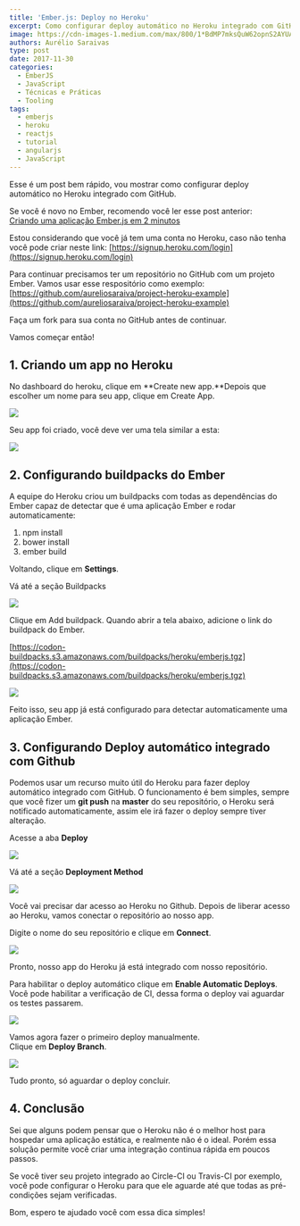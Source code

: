 ```yaml
---
title: 'Ember.js: Deploy no Heroku'
excerpt: Como configurar deploy automático no Heroku integrado com GitHub.
image: https://cdn-images-1.medium.com/max/800/1*BdMP7mksQuW62opnS2AYUA.png
authors: Aurélio Saraivas
type: post
date: 2017-11-30
categories:
  - EmberJS
  - JavaScript
  - Técnicas e Práticas
  - Tooling
tags:
  - emberjs
  - heroku
  - reactjs
  - tutorial
  - angularjs
  - JavaScript
---
```


Esse é um post bem rápido, vou mostrar como configurar deploy automático no
Heroku integrado com GitHub.

Se você é novo no Ember, recomendo você ler esse post anterior: <br> [Criando
uma aplicação Ember.js em 2 minutos](https://medium.com/@aureliosaraiva/criando-uma-aplicaÃ§Ã£o-ember-js-em-2-minutos-ec15f4c2036f)

Estou considerando que você já tem uma conta no Heroku, caso não tenha você pode
criar neste link:
[https://signup.heroku.com/login](https://signup.heroku.com/login)

Para continuar precisamos ter um repositório no GitHub com um projeto Ember.
Vamos usar esse respositório como exemplo:<br>
[https://github.com/aureliosaraiva/project-heroku-example](https://github.com/aureliosaraiva/project-heroku-example)

Faça um fork para sua conta no GitHub antes de continuar.

Vamos começar então!

## 1. Criando um app no Heroku

No dashboard do heroku, clique em **Create new app.**Depois que escolher um nome
para seu app, clique em Create App.

![](https://cdn-images-1.medium.com/max/800/1*E8H73Bn-hH08hliBe4kExA.png)

Seu app foi criado, você deve ver uma tela similar a esta:

![](https://cdn-images-1.medium.com/max/800/1*o5FpKHrNjPuIFQYo4qvtYA.png)

## 2. Configurando buildpacks do Ember

A equipe do Heroku criou um buildpacks com todas as dependências do Ember capaz
de detectar que é uma aplicação Ember e rodar automaticamente:

1.  npm install
1.  bower install
1.  ember build

Voltando, clique em **Settings**.

Vá até a seção Buildpacks

![](https://cdn-images-1.medium.com/max/800/1*PRMKrs-YoMHz3rOFX5pfbg.png)

Clique em Add buildpack. Quando abrir a tela abaixo, adicione o link do
buildpack do Ember.

[https://codon-buildpacks.s3.amazonaws.com/buildpacks/heroku/emberjs.tgz](https://codon-buildpacks.s3.amazonaws.com/buildpacks/heroku/emberjs.tgz)

![](https://cdn-images-1.medium.com/max/800/1*QXZfm5IVaFecdHcfBwZDfw.png)

Feito isso, seu app já está configurado para detectar automaticamente uma
aplicação Ember.

## 3. Configurando Deploy automático integrado com Github

Podemos usar um recurso muito útil do Heroku para fazer deploy automático
integrado com GitHub. O funcionamento é bem simples, sempre que você fizer um
**git push** na **master** do seu repositório, o Heroku será notificado
automaticamente, assim ele irá fazer o deploy sempre tiver alteração.

Acesse a aba **Deploy**

![](https://cdn-images-1.medium.com/max/800/1*o5FpKHrNjPuIFQYo4qvtYA.png)

Vá até a seção **Deployment Method**

![](https://cdn-images-1.medium.com/max/800/1*hhxgRE3bGRN_AgL8M0dtgA.png)

Você vai precisar dar acesso ao Heroku no Github. Depois de liberar acesso ao
Heroku, vamos conectar o repositório ao nosso app.

Digite o nome do seu repositório e clique em **Connect**.

![](https://cdn-images-1.medium.com/max/800/1*54G0RI_Y-QuEMBiBkiNIdg.png)

Pronto, nosso app do Heroku já está integrado com nosso repositório.

Para habilitar o deploy automático clique em **Enable Automatic Deploys**. Você
pode habilitar a verificação de CI, dessa forma o deploy vai aguardar os testes
passarem.

![](https://cdn-images-1.medium.com/max/800/1*r7j2Wj-Mqm5JZvjnXjHCIA.png)

Vamos agora fazer o primeiro deploy manualmente. <br> Clique em **Deploy
Branch**.

![](https://cdn-images-1.medium.com/max/800/1*KvgPvOewoXevb5w6aE1oUg.png)

Tudo pronto, só aguardar o deploy concluir.

## 4. Conclusão

Sei que alguns podem pensar que o Heroku não é o melhor host para hospedar uma
aplicação estática, e realmente não é o ideal. Porém essa solução permite você
criar uma integração continua rápida em poucos passos.

Se você tiver seu projeto integrado ao Circle-CI ou Travis-CI por exemplo, você
pode configurar o Heroku para que ele aguarde até que todas as pré-condições
sejam verificadas.

Bom, espero te ajudado você com essa dica simples!
